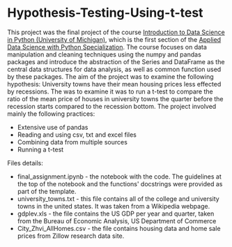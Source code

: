 # Hypothesis-Testing-Using-t-test
This project was the final project of the course [Introduction to Data Science in Python (University of Michigan)](https://www.coursera.org/learn/python-data-analysis), which is the first section of the [Applied Data Science with Python Specialization](https://www.coursera.org/specializations/data-science-python).
The course focuses on data manipulation and cleaning techniques using the numpy and pandas packages and introduce the abstraction of the Series and DataFrame as the central data structures for data analysis, as well as common function used by these packages.
The aim of the project was to examine the following hypothesis: University towns have their mean housing prices less effected by recessions. The was to examine it was to run a t-test to compare the ratio of the mean price of houses in university towns the quarter before the recession starts compared to the recession bottom. The project involved mainly the following practices:
* Extensive use of pandas
* Reading and using csv, txt and excel files
* Combining data from multiple sources
* Running a t-test

Files details:
* final_assignment.ipynb - the notebook with the code. The guidelines at the top of the notebook and the functions' docstrings were provided as part of the template.
* university_towns.txt - this file contains all of the college and university towns in the united states. It was taken from a Wikipedia webpage.
* gdplev.xls - the file contains the US GDP per year and quarter, taken from the Bureau of Economic Analysis, US Department of Commerce
* City_Zhvi_AllHomes.csv - the file contains housing data and home sale prices from Zillow research data site. 
